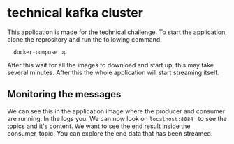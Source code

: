 
# technical kafka cluster

This application is made for the technical challenge.
To start the application, clone the reprository and run the following command:


```
  docker-compose up
```

After this wait for all the images to download and start up, this may take several minutes.
After this the whole application will start streaming itself.


## Monitoring the messages

We can see this in the application image where the producer and consumer are running.
In the logs you. We can now look on ```localhost:8084 ``` to see the topics and it's content.
We want to see the end result inside the consumer_topic. You can explore the end data that has been streamed.
